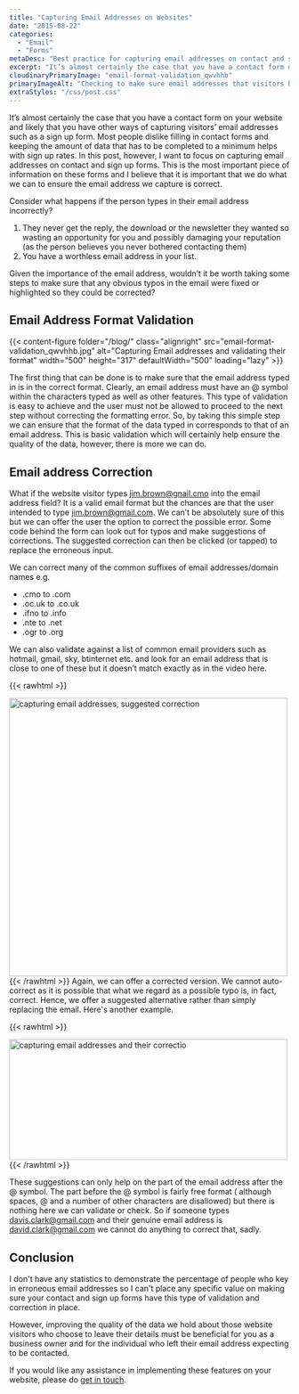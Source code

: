 ```yaml
---
title: "Capturing Email Addresses on Websites"
date: "2015-08-22"
categories:
  - "Email"
  - "Forms"
metaDesc: "Best practice for capturing email addresses on contact and sign up forms. The email address is vital so we should aim to correct it if necessary."
excerpt: "It’s almost certainly the case that you have a contact form on your website and likely that you have other ways of capturing visitors’ email addresses such as a sign up form. In this post I focus on capturing email addresses on contact and sign up forms and ensuring that the email address we capture is correct."
cloudinaryPrimaryImage: "email-format-validation_qwvhhb"
primaryImageAlt: "Checking to make sure email addresses that visitors have entered are valid"
extraStyles: "/css/post.css"
---
```


It’s almost certainly the case that you have a contact form on your website and likely that you have other ways of capturing visitors’ email addresses such as a sign up form. Most people dislike filling in contact forms and keeping the amount of data that has to be completed to a minimum helps with sign up rates. In this post, however, I want to focus on capturing email addresses on contact and sign up forms. This is the most important piece of information on these forms and I believe that it is important that we do what we can to ensure the email address we capture is correct.

Consider what happens if the person types in their email address incorrectly?

1. They never get the reply, the download or the newsletter they wanted so wasting an opportunity for you and possibly damaging your reputation (as the person believes you never bothered contacting them)
2. You have a worthless email address in your list.

Given the importance of the email address, wouldn’t it be worth taking some steps to make sure that any obvious typos in the email were fixed or highlighted so they could be corrected?

## Email Address Format Validation

{{< content-figure folder="/blog/"
class="alignright"
src="email-format-validation_qwvhhb.jpg"
alt="Capturing Email addresses and validating their format"
width="500" height="317" defaultWidth="500"
loading="lazy" >}}

The first thing that can be done is to make sure that the email address typed in is in the correct format. Clearly, an email address must have an @ symbol within the characters typed as well as other features. This type of validation is easy to achieve and the user must not be allowed to proceed to the next step without correcting the formatting error. So, by taking this simple step we can ensure that the format of the data typed in corresponds to that of an email address. This is basic validation which will certainly help ensure the quality of the data, however, there is more we can do.

## Email address Correction

What if the website visitor types jim.brown@gnail.cmo into the email address field? It is a valid email format but the chances are that the user intended to type jim.brown@gmail.com. We can’t be absolutely sure of this but we can offer the user the option to correct the possible error. Some code behind the form can look out for typos and make suggestions of corrections. The suggested correction can then be clicked (or tapped) to replace the erroneous input.

We can correct many of the common suffixes of email addresses/domain names e.g.

- .cmo to .com
- .oc.uk to .co.uk
- .ifno to .info
- .nte to .net
- .ogr to .org

We can also validate against a list of common email providers such as hotmail, gmail, sky, btinternet etc. and look for an email address that is close to one of these but it doesn’t match exactly as in the video here.

{{< rawhtml >}}

<aside class="alignright"><img src="/images/blog/email-correction1.gif" alt="capturing email addresses, suggested correction" width="500" width="217" loading="lazy" ></aside>
{{< /rawhtml >}}
Again, we can offer a corrected version. We cannot auto-correct as it is possible that what we regard as a possible typo is, in fact, correct. Hence, we offer a suggested alternative rather than simply replacing the email. Here's another example.

{{< rawhtml >}}

<aside class="alignright"><img src="/images/blog/email-correction2.gif" alt="capturing email addresses and their correctio" width="500" height="217" loading="lazy" ></aside>
{{< /rawhtml >}}

These suggestions can only help on the part of the email address after the @ symbol. The part before the @ symbol is fairly free format ( although spaces, @ and a number of other characters are disallowed) but there is nothing here we can validate or check. So if someone types davis.clark@gmail.com and their genuine email address is david.clark@gmail.com we cannot do anything to correct that, sadly.

## Conclusion

I don't have any statistics to demonstrate the percentage of people who key in erroneous email addresses so I can't place any specific value on making sure your contact and sign up forms have this type of validation and correction in place.

However, improving the quality of the data we hold about those website visitors who choose to leave their details must be beneficial for you as a business owner and for the individual who left their email address expecting to be contacted.

If you would like any assistance in implementing these features on your website, please do [get in touch](/contact/).
